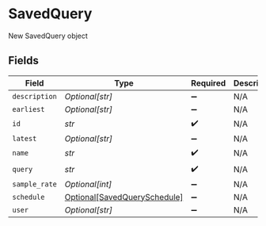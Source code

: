 # SavedQuery

New SavedQuery object


## Fields

| Field                                                                     | Type                                                                      | Required                                                                  | Description                                                               |
| ------------------------------------------------------------------------- | ------------------------------------------------------------------------- | ------------------------------------------------------------------------- | ------------------------------------------------------------------------- |
| `description`                                                             | *Optional[str]*                                                           | :heavy_minus_sign:                                                        | N/A                                                                       |
| `earliest`                                                                | *Optional[str]*                                                           | :heavy_minus_sign:                                                        | N/A                                                                       |
| `id`                                                                      | *str*                                                                     | :heavy_check_mark:                                                        | N/A                                                                       |
| `latest`                                                                  | *Optional[str]*                                                           | :heavy_minus_sign:                                                        | N/A                                                                       |
| `name`                                                                    | *str*                                                                     | :heavy_check_mark:                                                        | N/A                                                                       |
| `query`                                                                   | *str*                                                                     | :heavy_check_mark:                                                        | N/A                                                                       |
| `sample_rate`                                                             | *Optional[int]*                                                           | :heavy_minus_sign:                                                        | N/A                                                                       |
| `schedule`                                                                | [Optional[SavedQuerySchedule]](../../models/shared/savedqueryschedule.md) | :heavy_minus_sign:                                                        | N/A                                                                       |
| `user`                                                                    | *Optional[str]*                                                           | :heavy_minus_sign:                                                        | N/A                                                                       |